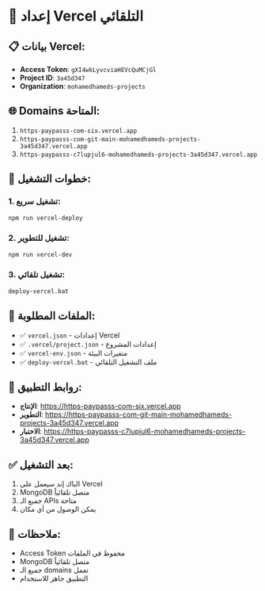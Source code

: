 # 🚀 إعداد Vercel التلقائي

## 📋 بيانات Vercel:
- **Access Token**: `gXI4wkLyvcviaHEVcQuMCjGl`
- **Project ID**: `3a45d347`
- **Organization**: `mohamedhameds-projects`

## 🌐 Domains المتاحة:
1. `https-paypasss-com-six.vercel.app`
2. `https-paypasss-com-git-main-mohamedhameds-projects-3a45d347.vercel.app`
3. `https-paypasss-c7lupjul6-mohamedhameds-projects-3a45d347.vercel.app`

## 🔧 خطوات التشغيل:

### 1. تشغيل سريع:
```bash
npm run vercel-deploy
```

### 2. تشغيل للتطوير:
```bash
npm run vercel-dev
```

### 3. تشغيل تلقائي:
```bash
deploy-vercel.bat
```

## 📁 الملفات المطلوبة:
- ✅ `vercel.json` - إعدادات Vercel
- ✅ `.vercel/project.json` - إعدادات المشروع
- ✅ `vercel-env.json` - متغيرات البيئة
- ✅ `deploy-vercel.bat` - ملف التشغيل التلقائي

## 🔗 روابط التطبيق:
- **الإنتاج**: https://https-paypasss-com-six.vercel.app
- **التطوير**: https://https-paypasss-com-git-main-mohamedhameds-projects-3a45d347.vercel.app
- **الاختبار**: https://https-paypasss-c7lupjul6-mohamedhameds-projects-3a45d347.vercel.app

## ✅ بعد التشغيل:
1. الباك إند سيعمل على Vercel
2. MongoDB متصل تلقائياً
3. جميع الـ APIs متاحة
4. يمكن الوصول من أي مكان

## 🎯 ملاحظات:
- Access Token محفوظ في الملفات
- MongoDB متصل تلقائياً
- جميع الـ domains تعمل
- التطبيق جاهز للاستخدام 